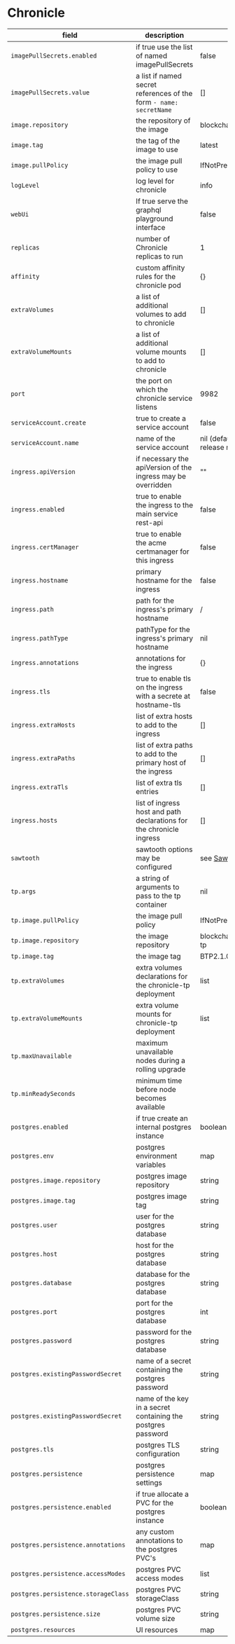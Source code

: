 # Chronicle

| field | description | default |
|-|-|-|
| `imagePullSecrets.enabled`| if true use the list of named imagePullSecrets | false |
| `imagePullSecrets.value`| a list if named secret references of the form `- name: secretName`| [] |
| `image.repository` | the repository of the image | blockchaintp/chronicle |
| `image.tag`| the tag of the image to use | latest |
| `image.pullPolicy` | the image pull policy to use | IfNotPresent |
| `logLevel` | log level for chronicle | info |
| `webUi` | If true serve the graphql playground interface | false |
| `replicas` | number of Chronicle replicas to run | 1 |
| `affinity`| custom affinity rules for the chronicle pod | {} |
| `extraVolumes` | a list of additional volumes to add to chronicle | [] |
| `extraVolumeMounts` | a list of additional volume mounts to add to chronicle | [] |
| `port` | the port on which the chronicle service listens | 9982 |
| `serviceAccount.create` | true to create a service account | false |
| `serviceAccount.name` | name of the service account | nil (defaults to based on release name) |
| `ingress.apiVersion` | if necessary the apiVersion of the ingress may be overridden | "" |
| `ingress.enabled` | true to enable the ingress to the main service rest-api | false |
| `ingress.certManager` | true to enable the acme certmanager for this ingress | false |
| `ingress.hostname` | primary hostname for the ingress | false |
| `ingress.path` | path for the ingress's primary hostname | / |
| `ingress.pathType` | pathType for the ingress's primary hostname | nil |
| `ingress.annotations` | annotations for the ingress | {} |
| `ingress.tls` | true to enable tls on the ingress with a secrete at hostname-tls | false |
| `ingress.extraHosts` | list of extra hosts to add to the ingress | [] |
| `ingress.extraPaths` | list of extra paths to add to the primary host of the ingress | [] |
| `ingress.extraTls` | list of extra tls entries | [] |
| `ingress.hosts`| list of ingress host and path declarations for the chronicle ingress| [] |
| `sawtooth` | sawtooth options may be configured | see [Sawtooth](../sawtooth/README.md) |
| `tp.args` | a string of arguments to pass to the tp container| nil |
| `tp.image.pullPolicy` | the image pull policy | IfNotPresent |
| `tp.image.repository` | the image repository | blockchaintp/chronicle-tp |
| `tp.image.tag` | the image tag | BTP2.1.0 |
| `tp.extraVolumes` | extra volumes declarations for the chronicle-tp deployment | list | nil
| `tp.extraVolumeMounts` | extra volume mounts for chronicle-tp deployment | list | nil
| `tp.maxUnavailable` | maximum unavailable nodes during a rolling upgrade |
| `tp.minReadySeconds` | minimum time before node becomes available |
| `postgres.enabled` | if true create an internal postgres instance | boolean | true |
| `postgres.env` | postgres environment variables | map | N/A |
| `postgres.image.repository` | postgres image repository | string | "postgres" |
| `postgres.image.tag` | postgres image tag | string | "11" |
| `postgres.user` | user for the postgres database | string | "postgres" |
| `postgres.host` | host for the postgres database | string | "localhost" |
| `postgres.database` | database for the postgres database | string | "postgres" |
| `postgres.port` | port for the postgres database | int | 5432 |
| `postgres.password` | password for the postgres database | string | "postgres" |
| `postgres.existingPasswordSecret` | name of a secret containing the postgres password | string | nil |
| `postgres.existingPasswordSecret` | name of the key in a secret containing the postgres password | string | password |
| `postgres.tls` | postgres TLS configuration | string | nil |
| `postgres.persistence` | postgres persistence settings | map | N/A |
| `postgres.persistence.enabled` | if true allocate a PVC for the postgres instance | boolean | false |
| `postgres.persistence.annotations` | any custom annotations to the postgres PVC's | map | {} |
| `postgres.persistence.accessModes` | postgres PVC access modes | list | [ "ReadWriteOnce" ] |
| `postgres.persistence.storageClass` | postgres PVC storageClass | string | nil |
| `postgres.persistence.size` | postgres PVC volume size | string | "40Gi" |
| `postgres.resources` | UI resources | map | nil |
